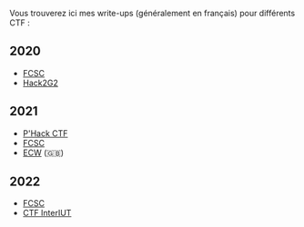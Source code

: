 Vous trouverez ici mes write-ups (généralement en français) pour différents CTF :

## 2020

- [FCSC](./2020/FCSC/)
- [Hack2G2](./2020/H2G2/)

  

## 2021

- [P'Hack CTF](./2021/phack/README.md)
- [FCSC](./2021/FCSC/README.md)
- [ECW](./2021/ECW/README.md) (🇬🇧)

## 2022

- [FCSC](./2022/FCSC/README.md)
- [CTF InterIUT](./2022/interiut/README.md)
